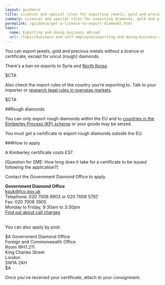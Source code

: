 ```yaml
---
layout: guidance
title: Licences and special rules for exporting jewels, gold and precious metals
summary: Licences and special rules for exporting diamonds, gold and precious metals.
permalink: /guidance/get-a-licence-to-export-diamonds.html
topic:
  name: Exporting and doing business abroad
  url: /topic/business-and-self-employed/exporting-and-doing-business-abroad.html
---
```


You can export jewels, gold and precious metals without a licence or certificate, except for uncut (rough) diamonds.

There's a ban on exports to Syria and [North Korea](/guidance/exporting-luxury-goods-north-korea.html).

$CTA

Also check the import rules of the country you’re exporting to. Talk to your importer or [research legal rules in overseas markets](/answer/choosing-export-market-ukti.html).

$CTA

##Rough diamonds

You can only export rough diamonds within the EU and to [countries in the Kimberley Process (KP) scheme](https://www.kimberleyprocess.com/en/kp-participants-and-observers) or your goods may be seized.

You must get a certificate to export rough diamonds outside the EU.

###How to apply

A Kimberley certificate costs £37. 

[Question for SME: How long does it take for a certificate to be issued following the application?]

Contact the Government Diamond Office to apply.

**Government Diamond Office**  
<kpuk@fco.gov.uk>  
Telephone: 020 7008 6903 or 020 7008 5797  
Fax: 020 7008 3905  
Monday to Friday, 9:30am to 3:30pm  
[Find out about call charges](/call-charges)  

<br>
You can also apply by post.

$A
Government Diamond Office  
Foreign and Commonwealth Office  
Room WH1.211  
King Charles Street  
London  
SW1A 2AH  
$A

Once you've received your certificate, attach to your consignment.
 
